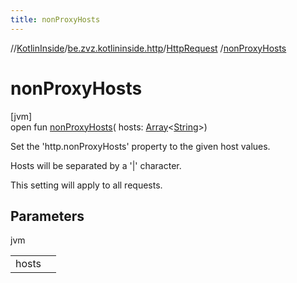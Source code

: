 ```yaml
---
title: nonProxyHosts
---
```

//[KotlinInside](../../../index.html)/[be.zvz.kotlininside.http](../index.html)/[HttpRequest](index.html)
/[nonProxyHosts](non-proxy-hosts.html)

# nonProxyHosts

[jvm]\
open fun [nonProxyHosts](non-proxy-hosts.html)(
hosts: [Array](https://kotlinlang.org/api/latest/jvm/stdlib/kotlin/-array/index.html)<[String](https://docs.oracle.com/javase/7/docs/api/java/lang/String.html)>)

Set the 'http.nonProxyHosts' property to the given host values.

Hosts will be separated by a '|' character.

This setting will apply to all requests.

## Parameters

jvm

| | |
|---|---|
| hosts |  |




